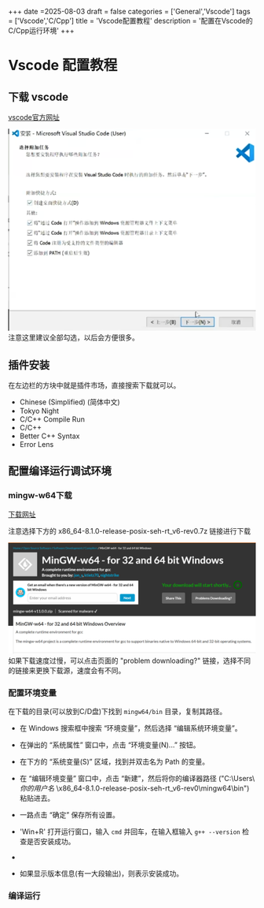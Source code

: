+++
date =2025-08-03
draft = false
categories = ['General','Vscode']
tags = ['Vscode','C/Cpp']
title = 'Vscode配置教程'
description = '配置在Vscode的C/Cpp运行环境'
+++

# Vscode 配置教程

## 下载 vscode 

[vscode官方网址](https://code.visualstudio.com/Download)

![img](img/download.png) 注意这里建议全部勾选，以后会方便很多。

## 插件安装

在左边栏的方块中就是插件市场，直接搜索下载就可以。

- Chinese (Simplified) (简体中文) 
- Tokyo Night
- C/C++ Compile Run
- C/C++
- Better C++ Syntax
- Error Lens

## 配置编译运行调试环境

### mingw-w64下载

[下载网址](https://sourceforge.net/projects/mingw-w64/files/Toolchains%20targetting%20Win64/Personal%20Builds/mingw-builds/8.1.0/threads-posix/seh/)

注意选择下方的 x86_64-8.1.0-release-posix-seh-rt_v6-rev0.7z 链接进行下载

![img](img/mingw.png)
如果下载速度过慢，可以点击页面的 "problem downloading?" 链接，选择不同的链接来更换下载源，速度会有不同。

### 配置环境变量

在下载的目录(可以放到C/D盘)下找到 `mingw64/bin` 目录，复制其路径。

- 在 Windows 搜索框中搜索 “环境变量”，然后选择 “编辑系统环境变量”。

- 在弹出的 “系统属性” 窗口中，点击 “环境变量(N)...” 按钮。

- 在下方的 “系统变量(S)” 区域，找到并双击名为 Path 的变量。

- 在 “编辑环境变量” 窗口中，点击 “新建”，然后将你的编译器路径 ("C:\Users\ *你的用户名* \x86_64-8.1.0-release-posix-seh-rt_v6-rev0\mingw64\bin") 粘贴进去。

- 一路点击 “确定” 保存所有设置。

- 'Win+R' 打开运行窗口，输入 `cmd` 并回车，在输入框输入 `g++ --version` 检查是否安装成功。
- 
- 如果显示版本信息(有一大段输出)，则表示安装成功。

### 编译运行

